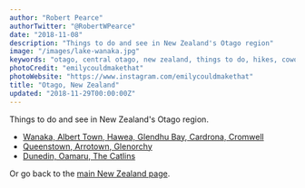 ```yaml
---
author: "Robert Pearce"
authorTwitter: "@RobertWPearce"
date: "2018-11-08"
description: "Things to do and see in New Zealand's Otago region"
image: "/images/lake-wanaka.jpg"
keywords: "otago, central otago, new zealand, things to do, hikes, coworking, restaurants"
photoCredit: "emilycouldmakethat"
photoWebsite: "https://www.instagram.com/emilycouldmakethat"
title: "Otago, New Zealand"
updated: "2018-11-29T00:00:00Z"
---
```


Things to do and see in New Zealand's Otago region.

* [Wanaka, Albert Town, Hawea, Glendhu Bay, Cardrona, Cromwell](/new-zealand/otago/wanaka-area.html)
* [Queenstown, Arrotown, Glenorchy](/new-zealand/otago/queenstown-area.html)
* [Dunedin, Oamaru, The Catlins](/new-zealand/otago/dunedin-area.html)

Or go back to the [main New Zealand page](/new-zealand/index.html).
